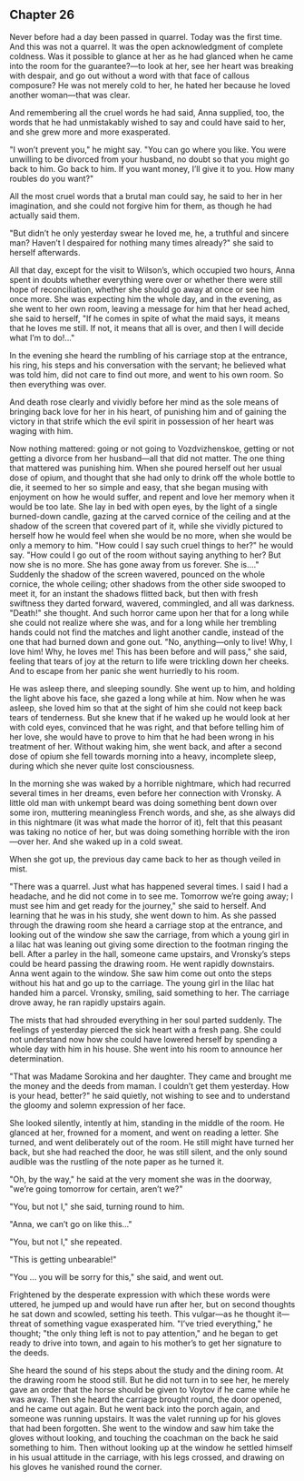 ## Chapter 26


Never before had a day been passed in quarrel. Today was the first time.
And this was not a quarrel. It was the open acknowledgment of complete
coldness. Was it possible to glance at her as he had glanced when he
came into the room for the guarantee?—to look at her, see her heart was
breaking with despair, and go out without a word with that face of
callous composure? He was not merely cold to her, he hated her because
he loved another woman—that was clear.

And remembering all the cruel words he had said, Anna supplied, too, the
words that he had unmistakably wished to say and could have said to her,
and she grew more and more exasperated.

"I won’t prevent you," he might say. "You can go where you like. You
were unwilling to be divorced from your husband, no doubt so that you
might go back to him. Go back to him. If you want money, I’ll give it to
you. How many roubles do you want?"

All the most cruel words that a brutal man could say, he said to her in
her imagination, and she could not forgive him for them, as though he
had actually said them.

"But didn’t he only yesterday swear he loved me, he, a truthful and
sincere man? Haven’t I despaired for nothing many times already?" she
said to herself afterwards.

All that day, except for the visit to Wilson’s, which occupied two
hours, Anna spent in doubts whether everything were over or whether
there were still hope of reconciliation, whether she should go away at
once or see him once more. She was expecting him the whole day, and in
the evening, as she went to her own room, leaving a message for him that
her head ached, she said to herself, "If he comes in spite of what the
maid says, it means that he loves me still. If not, it means that all is
over, and then I will decide what I’m to do!..."

In the evening she heard the rumbling of his carriage stop at the
entrance, his ring, his steps and his conversation with the servant; he
believed what was told him, did not care to find out more, and went to
his own room. So then everything was over.

And death rose clearly and vividly before her mind as the sole means of
bringing back love for her in his heart, of punishing him and of gaining
the victory in that strife which the evil spirit in possession of her
heart was waging with him.

Now nothing mattered: going or not going to Vozdvizhenskoe, getting or
not getting a divorce from her husband—all that did not matter. The one
thing that mattered was punishing him. When she poured herself out her
usual dose of opium, and thought that she had only to drink off the
whole bottle to die, it seemed to her so simple and easy, that she began
musing with enjoyment on how he would suffer, and repent and love her
memory when it would be too late. She lay in bed with open eyes, by the
light of a single burned-down candle, gazing at the carved cornice of
the ceiling and at the shadow of the screen that covered part of it,
while she vividly pictured to herself how he would feel when she would
be no more, when she would be only a memory to him. "How could I say
such cruel things to her?" he would say. "How could I go out of the room
without saying anything to her? But now she is no more. She has gone
away from us forever. She is...." Suddenly the shadow of the screen
wavered, pounced on the whole cornice, the whole ceiling; other shadows
from the other side swooped to meet it, for an instant the shadows
flitted back, but then with fresh swiftness they darted forward,
wavered, commingled, and all was darkness. "Death!" she thought. And
such horror came upon her that for a long while she could not realize
where she was, and for a long while her trembling hands could not find
the matches and light another candle, instead of the one that had burned
down and gone out. "No, anything—only to live! Why, I love him! Why, he
loves me! This has been before and will pass," she said, feeling that
tears of joy at the return to life were trickling down her cheeks. And
to escape from her panic she went hurriedly to his room.

He was asleep there, and sleeping soundly. She went up to him, and
holding the light above his face, she gazed a long while at him. Now
when he was asleep, she loved him so that at the sight of him she could
not keep back tears of tenderness. But she knew that if he waked up he
would look at her with cold eyes, convinced that he was right, and that
before telling him of her love, she would have to prove to him that he
had been wrong in his treatment of her. Without waking him, she went
back, and after a second dose of opium she fell towards morning into a
heavy, incomplete sleep, during which she never quite lost
consciousness.

In the morning she was waked by a horrible nightmare, which had recurred
several times in her dreams, even before her connection with Vronsky. A
little old man with unkempt beard was doing something bent down over
some iron, muttering meaningless French words, and she, as she always
did in this nightmare (it was what made the horror of it), felt that
this peasant was taking no notice of her, but was doing something
horrible with the iron—over her. And she waked up in a cold sweat.

When she got up, the previous day came back to her as though veiled in
mist.

"There was a quarrel. Just what has happened several times. I said I had
a headache, and he did not come in to see me. Tomorrow we’re going away;
I must see him and get ready for the journey," she said to herself. And
learning that he was in his study, she went down to him. As she passed
through the drawing room she heard a carriage stop at the entrance, and
looking out of the window she saw the carriage, from which a young girl
in a lilac hat was leaning out giving some direction to the footman
ringing the bell. After a parley in the hall, someone came upstairs, and
Vronsky’s steps could be heard passing the drawing room. He went rapidly
downstairs. Anna went again to the window. She saw him come out onto the
steps without his hat and go up to the carriage. The young girl in the
lilac hat handed him a parcel. Vronsky, smiling, said something to her.
The carriage drove away, he ran rapidly upstairs again.

The mists that had shrouded everything in her soul parted suddenly. The
feelings of yesterday pierced the sick heart with a fresh pang. She
could not understand now how she could have lowered herself by spending
a whole day with him in his house. She went into his room to announce
her determination.

"That was Madame Sorokina and her daughter. They came and brought me the
money and the deeds from maman. I couldn’t get them yesterday. How is
your head, better?" he said quietly, not wishing to see and to
understand the gloomy and solemn expression of her face.

She looked silently, intently at him, standing in the middle of the
room. He glanced at her, frowned for a moment, and went on reading a
letter. She turned, and went deliberately out of the room. He still
might have turned her back, but she had reached the door, he was still
silent, and the only sound audible was the rustling of the note paper as
he turned it.

"Oh, by the way," he said at the very moment she was in the doorway,
"we’re going tomorrow for certain, aren’t we?"

"You, but not I," she said, turning round to him.

"Anna, we can’t go on like this..."

"You, but not I," she repeated.

"This is getting unbearable!"

"You ... you will be sorry for this," she said, and went out.

Frightened by the desperate expression with which these words were
uttered, he jumped up and would have run after her, but on second
thoughts he sat down and scowled, setting his teeth. This vulgar—as he
thought it—threat of something vague exasperated him. "I’ve tried
everything," he thought; "the only thing left is not to pay attention,"
and he began to get ready to drive into town, and again to his mother’s
to get her signature to the deeds.

She heard the sound of his steps about the study and the dining room. At
the drawing room he stood still. But he did not turn in to see her, he
merely gave an order that the horse should be given to Voytov if he came
while he was away. Then she heard the carriage brought round, the door
opened, and he came out again. But he went back into the porch again,
and someone was running upstairs. It was the valet running up for his
gloves that had been forgotten. She went to the window and saw him take
the gloves without looking, and touching the coachman on the back he
said something to him. Then without looking up at the window he settled
himself in his usual attitude in the carriage, with his legs crossed,
and drawing on his gloves he vanished round the corner.



